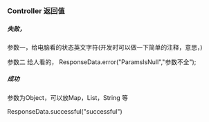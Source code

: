 ### Controller 返回值

##### 失败，
参数一，给电脑看的状态英文字符(开发时可以做一下简单的注释，意思，)

参数二 给人看的，
ResponseData.error("ParamsIsNull","参数不全");

##### 成功
参数为Object，可以放Map，List，String 等

ResponseData.successful("successful")